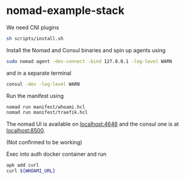 # nomad-example-stack

We need CNI plugins

```sh
sh scripts/install.sh
```

Install the Nomad and Consul binaries and spin up agents using

```sh
sudo nomad agent -dev-connect -bind 127.0.0.1 -log-level WARN
```

and in a separate terminal

```sh
consul -dev -log-level WARN
```

Run the manifest using

```sh
nomad run manifest/whoami.hcl
nomad run manifest/traefik.hcl
```

The nomad UI is available on [localhost:4646](http://localhost:4646/ui/) and the
consul one is at [localhost:8500](http://localhost:8500/ui/dc1/).

(Not confirmed to be working)

Exec into auth docker container and run

```sh
apk add curl
curl ${WHOAMI_URL}
```
